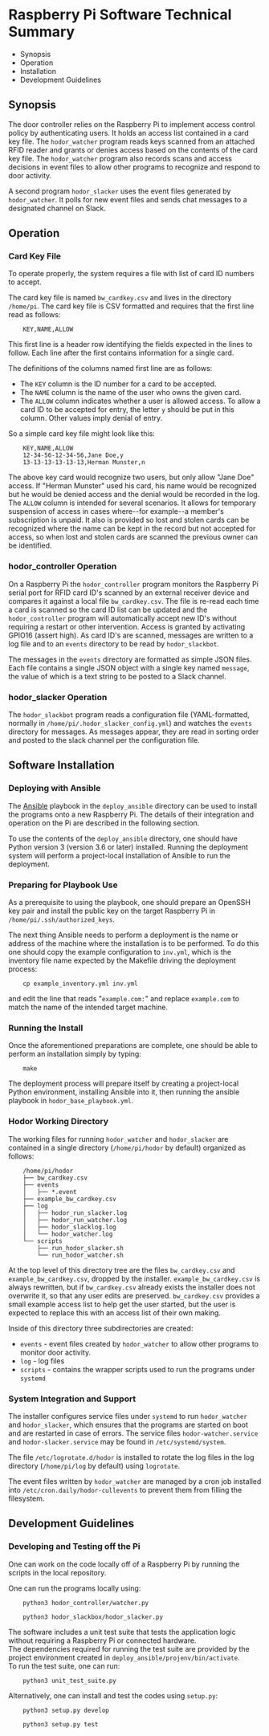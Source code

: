 

# Raspberry Pi Software Technical Summary

* Synopsis
* Operation
* Installation
* Development Guidelines

## Synopsis

The door controller relies on the Raspberry Pi to implement access control
policy by authenticating users.  It holds an access list contained in a
card key file.  The `hodor_watcher` program reads keys scanned from an
attached RFID reader and grants or denies access based on the contents
of the card key file.  The `hodor_watcher` program also records scans and
access decisions in event files to allow other programs to recognize and
respond to door activity.

A second program `hodor_slacker` uses the event files generated by
`hodor_watcher`.  It polls for new event files and sends chat messages
to a designated channel on Slack.

## Operation

### Card Key File

To operate properly, the system requires a file with list of card ID numbers
to accept.

The card key file is named `bw_cardkey.csv` and lives in the directory `/home/pi`.
The card key file is CSV formatted and requires that the first line read as
follows:
```
    KEY,NAME,ALLOW
```
This first line is a header row identifying the fields expected in the lines to follow.
Each line after the first contains information for a single card.

The definitions of the columns named first line are as follows:

* The `KEY` column is the ID number for a card to be accepted.
* The `NAME` column is the name of the user who owns the given card.
* The `ALLOW` column indicates whether a user is allowed access.  To allow a
card ID to be accepted for entry, the letter `y` should be put in this column.
Other values imply denial of entry.

So a simple card key file might look like this:
```
    KEY,NAME,ALLOW
    12-34-56-12-34-56,Jane Doe,y
    13-13-13-13-13-13,Herman Munster,n
```
The above key card would recognize two users, but only allow "Jane Doe" access.
If "Herman Munster" used his card, his name would be recognized but he would be
denied access and the denial would be recorded in the log.  The `ALLOW` column
is intended for several scenarios.  It allows for temporary suspension of access
in cases where--for example--a member's subscription is unpaid.  It also is
provided so lost and stolen cards can be recognized where the name can be
kept in the record but not accepted for access, so when lost and stolen cards
are scanned the previous owner can be identified.

### hodor_controller Operation

On a Raspberry Pi the `hodor_controller` program monitors the Raspberry Pi serial port
for RFID card ID's scanned by an external receiver device and compares it against
a local file `bw_cardkey.csv`.  The file is re-read each time a card is scanned
so the card ID list can be updated and the `hodor_controller` program will
automatically accept new ID's without requiring a restart or other intervention.
Access is granted by activating GPIO16 (assert high).  As card ID's are
scanned, messages are written to a log file and to an `events` directory
to be read by `hodor_slackbot`.

The messages in the `events` directory are formatted as simple JSON files.
Each file contains a single JSON object with a single key named `message`,
the value of which is a text string to be posted to a Slack channel.

### hodor_slacker Operation

The `hodor_slackbot` program reads a configuration file (YAML-formatted,
normally in `/home/pi/.hodor_slacker_config.yml`) and watches the `events`
directory for messages.  As messages appear, they are read in sorting order
and posted to the slack channel per the configuration file.

## Software Installation

### Deploying with Ansible

The [Ansible](http://www.ansible.com) playbook in the `deploy_ansible` directory can be used to install the programs onto a new Raspberry Pi.  The details of their integration and operation on the Pi are described in the following section.

To use the contents of the `deploy_ansible` directory, one should have Python version 3 (version 3.6 or later) installed.  Running the deployment system will perform a project-local installation of Ansible to run the deployment.  

### Preparing for Playbook Use

As a prerequisite to using the playbook, one should prepare an OpenSSH key pair and install the public key on the target Raspberry Pi in `/home/pi/.ssh/authorized_keys`.

The next thing Ansible needs to perform a deployment is the name or address of the machine where the installation is to be performed.  To do this one should copy the example configuration to `inv.yml`, which is the inventory file name expected by the Makefile driving the deployment process:
```
    cp example_inventory.yml inv.yml
```
and edit the line that reads "`example.com:`" and replace `example.com` to match the name of the intended target machine.

### Running the Install

Once the aforementioned preparations are complete, one should be able to perform an installation simply by typing:
```
    make
```
The deployment process will prepare itself by creating a project-local Python environment, installing Ansible into it, then running the ansible playbook in `hodor_base_playbook.yml`.

### Hodor Working Directory

The working files for running `hodor_watcher` and `hodor_slacker` are contained
in a single directory (`/home/pi/hodor` by default) organized as follows:

```
    /home/pi/hodor
    ├── bw_cardkey.csv
    ├── events
    │   ├── *.event
    ├── example_bw_cardkey.csv
    ├── log
    │   ├── hodor_run_slacker.log
    │   ├── hodor_run_watcher.log
    │   ├── hodor_slacklog.log
    │   └── hodor_watcher.log
    └── scripts
        ├── run_hodor_slacker.sh
        └── run_hodor_watcher.sh
```
At the top level of this directory tree are the files `bw_cardkey.csv` and
`example_bw_cardkey.csv`, dropped by the installer.  `example_bw_cardkey.csv`
is always rewritten, but if `bw_cardkey.csv` already exists the installer
does not overwrite it, so that any user edits are preserved.  `bw_cardkey.csv`
provides a small example access list to help get the user started, but the
user is expected to replace this with an access list of their own making.

Inside of this directory three subdirectories are created:
* `events` - event files created by `hodor_watcher` to allow other programs
to monitor door activity.
* `log` - log files
* `scripts` - contains the wrapper scripts used to run the programs under `systemd`

### System Integration and Support

The installer configures service files under `systemd` to run `hodor_watcher`
and `hodor_slacker`, which ensures that the programs are started on boot
and are restarted in case of errors.  The service files `hodor-watcher.service`
and `hodor-slacker.service` may be found in `/etc/systemd/system`.

The file `/etc/logrotate.d/hodor` is installed to rotate the log files in
the log directory (`/home/pi/log` by default) using `logrotate`.

The event files written by `hodor_watcher` are managed by a cron job installed
into `/etc/cron.daily/hodor-cullevents` to prevent them from filling the
filesystem.

## Development Guidelines

### Developing and Testing off the Pi

One can work on the code locally off of a Raspberry Pi by running the scripts
in the local repository.

One can run the programs locally using:
```
    python3 hodor_controller/watcher.py

    python3 hodor_slackbox/hodor_slacker.py
```
The software includes a unit test suite that tests the application logic
without requiring a Raspberry Pi or connected hardware.  
The dependencies required for running the test suite are provided by
the project environment created in `deploy_ansible/projenv/bin/activate`.   
To run the test suite, one can run:
```
    python3 unit_test_suite.py
```
Alternatively, one can install and test the codes using `setup.py`:
```
    python3 setup.py develop

    python3 setup.py test
```
